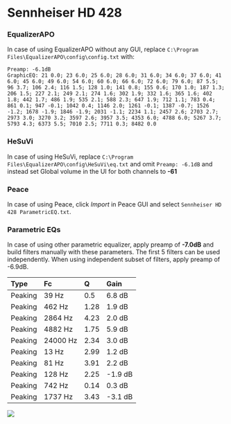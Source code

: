# Sennheiser HD 428

### EqualizerAPO
In case of using EqualizerAPO without any GUI, replace `C:\Program Files\EqualizerAPO\config\config.txt`
with:
```
Preamp: -6.1dB
GraphicEQ: 21 0.0; 23 6.0; 25 6.0; 28 6.0; 31 6.0; 34 6.0; 37 6.0; 41 6.0; 45 6.0; 49 6.0; 54 6.0; 60 6.0; 66 6.0; 72 6.0; 79 6.0; 87 5.5; 96 3.7; 106 2.4; 116 1.5; 128 1.0; 141 0.8; 155 0.6; 170 1.0; 187 1.3; 206 1.5; 227 2.1; 249 2.1; 274 1.6; 302 1.9; 332 1.6; 365 1.6; 402 1.8; 442 1.7; 486 1.9; 535 2.1; 588 2.3; 647 1.9; 712 1.1; 783 0.4; 861 0.1; 947 -0.1; 1042 0.4; 1146 2.0; 1261 -0.1; 1387 -0.7; 1526 -1.2; 1678 -1.9; 1846 -1.9; 2031 -1.1; 2234 1.1; 2457 2.6; 2703 2.7; 2973 3.0; 3270 3.2; 3597 2.6; 3957 3.5; 4353 6.0; 4788 6.0; 5267 3.7; 5793 4.3; 6373 5.5; 7010 2.5; 7711 0.3; 8482 0.0
```

### HeSuVi
In case of using HeSuVi, replace `C:\Program Files\EqualizerAPO\config\HeSuVi\eq.txt` and omit `Preamp:
-6.1dB` and instead set Global volume in the UI for both channels to **-61**

### Peace
In case of using Peace, click *Import* in Peace GUI and select `Sennheiser HD 428 ParametricEQ.txt`.

### Parametric EQs
In case of using other parametric equalizer, apply preamp of **-7.0dB** and build filters manually
with these parameters. The first 5 filters can be used independently.
When using independent subset of filters, apply preamp of -6.9dB.

| Type    | Fc       |    Q | Gain    |
|:--------|:---------|:-----|:--------|
| Peaking | 39 Hz    | 0.5  | 6.8 dB  |
| Peaking | 462 Hz   | 1.28 | 1.9 dB  |
| Peaking | 2864 Hz  | 4.23 | 2.0 dB  |
| Peaking | 4882 Hz  | 1.75 | 5.9 dB  |
| Peaking | 24000 Hz | 2.34 | 3.0 dB  |
| Peaking | 13 Hz    | 2.99 | 1.2 dB  |
| Peaking | 81 Hz    | 3.91 | 2.2 dB  |
| Peaking | 128 Hz   | 2.25 | -1.9 dB |
| Peaking | 742 Hz   | 0.14 | 0.3 dB  |
| Peaking | 1737 Hz  | 3.43 | -3.1 dB |

![](https://raw.githubusercontent.com/jaakkopasanen/AutoEq/master/results/headphonecom/sbaf-serious/Sennheiser%20HD%20428/Sennheiser%20HD%20428.png)